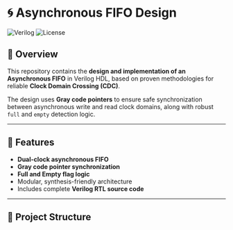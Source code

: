 # 🌀 Asynchronous FIFO Design

![Verilog](https://img.shields.io/badge/HDL-Verilog-blue.svg)
![License](https://img.shields.io/badge/license-MIT-green.svg)

## 📜 Overview
This repository contains the **design and implementation of an Asynchronous FIFO** in Verilog HDL, based on proven methodologies for reliable **Clock Domain Crossing (CDC)**.

The design uses **Gray code pointers** to ensure safe synchronization between asynchronous write and read clock domains, along with robust `full` and `empty` detection logic.

---

## 🚀 Features
- **Dual-clock asynchronous FIFO**
- **Gray code pointer synchronization**
- **Full and Empty flag logic**
- Modular, synthesis-friendly architecture
- Includes complete **Verilog RTL source code**

---

## 📂 Project Structure
